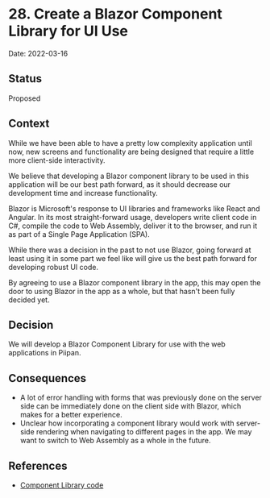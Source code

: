 # 28. Create a Blazor Component Library for UI Use

Date: 2022-03-16

## Status

Proposed

## Context

While we have been able to have a pretty low complexity application until now, new screens and functionality are being designed that require a little more client-side interactivity.

We believe that developing a Blazor component library to be used in this application will be our best path forward, as it should decrease our development time and increase functionality.

Blazor is Microsoft's response to UI libraries and frameworks like React and Angular. In its most straight-forward usage, developers write client code in C#, compile the code to Web Assembly, deliver it to the browser, and run it as part of a Single Page Application (SPA).

While there was a decision in the past to not use Blazor, going forward at least using it in some part we feel like will give us the best path forward for developing robust UI code.

By agreeing to use a Blazor component library in the app, this may open the door to using Blazor in the app as a whole, but that hasn't been fully decided yet.

## Decision

We will develop a Blazor Component Library for use with the web applications in Piipan.

## Consequences

* A lot of error handling with forms that was previously done on the server side can be immediately done on the client side with Blazor, which makes for a better experience.
* Unclear how incorporating a component library would work with server-side rendering when navigating to different pages in the app. We may want to switch to Web Assembly as a whole in the future.

## References
* [Component Library code](https://github.com/18F/piipan/components)
